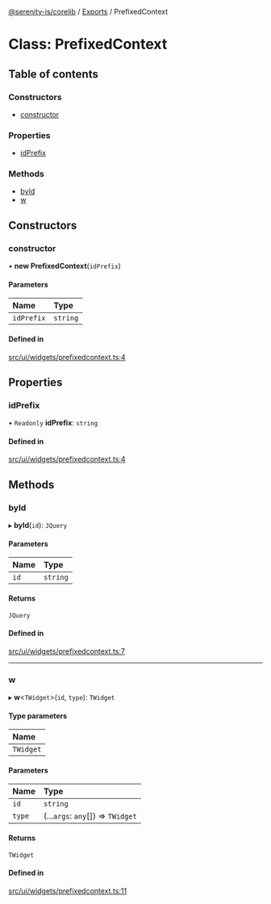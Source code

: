 [@serenity-is/corelib](../README.md) / [Exports](../modules.md) / PrefixedContext

# Class: PrefixedContext

## Table of contents

### Constructors

- [constructor](PrefixedContext.md#constructor)

### Properties

- [idPrefix](PrefixedContext.md#idprefix)

### Methods

- [byId](PrefixedContext.md#byid)
- [w](PrefixedContext.md#w)

## Constructors

### constructor

• **new PrefixedContext**(`idPrefix`)

#### Parameters

| Name | Type |
| :------ | :------ |
| `idPrefix` | `string` |

#### Defined in

[src/ui/widgets/prefixedcontext.ts:4](https://github.com/serenity-is/serenity/blob/master/packages/corelib/src/ui/widgets/prefixedcontext.ts#L4)

## Properties

### idPrefix

• `Readonly` **idPrefix**: `string`

#### Defined in

[src/ui/widgets/prefixedcontext.ts:4](https://github.com/serenity-is/serenity/blob/master/packages/corelib/src/ui/widgets/prefixedcontext.ts#L4)

## Methods

### byId

▸ **byId**(`id`): `JQuery`

#### Parameters

| Name | Type |
| :------ | :------ |
| `id` | `string` |

#### Returns

`JQuery`

#### Defined in

[src/ui/widgets/prefixedcontext.ts:7](https://github.com/serenity-is/serenity/blob/master/packages/corelib/src/ui/widgets/prefixedcontext.ts#L7)

___

### w

▸ **w**<`TWidget`\>(`id`, `type`): `TWidget`

#### Type parameters

| Name |
| :------ |
| `TWidget` |

#### Parameters

| Name | Type |
| :------ | :------ |
| `id` | `string` |
| `type` | (...`args`: `any`[]) => `TWidget` |

#### Returns

`TWidget`

#### Defined in

[src/ui/widgets/prefixedcontext.ts:11](https://github.com/serenity-is/serenity/blob/master/packages/corelib/src/ui/widgets/prefixedcontext.ts#L11)
